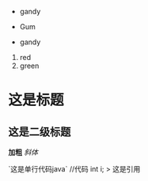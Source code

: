 * gandy  
- Gum
+ gandy


1. red
2. green

# 这是标题
## 这是二级标题
**加粗**
*斜体*


\`这是单行代码java\`
//代码
    int i;
    > 这是引用